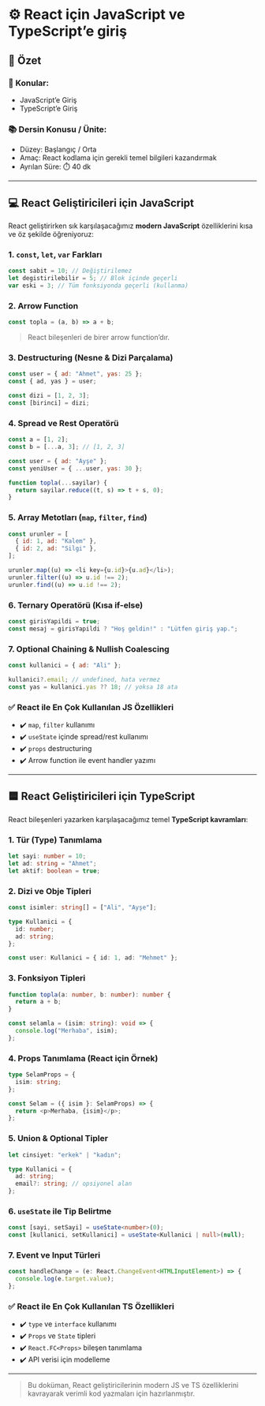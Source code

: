# ⚙️ React için JavaScript ve TypeScript’e giriş

## 📌 Özet

### 🎯 Konular:

- JavaScript’e Giriş
- TypeScript’e Giriş

### 📚 Dersin Konusu / Ünite:

- Düzey: Başlangıç / Orta
- Amaç: React kodlama için gerekli temel bilgileri kazandırmak
- Ayrılan Süre: ⏱️ 40 dk

---

## 💻 React Geliştiricileri için JavaScript

React geliştirirken sık karşılaşacağımız **modern JavaScript** özelliklerini kısa ve öz şekilde öğreniyoruz:

### 1. `const`, `let`, `var` Farkları

```js
const sabit = 10; // Değiştirilemez
let degistirilebilir = 5; // Blok içinde geçerli
var eski = 3; // Tüm fonksiyonda geçerli (kullanma)
```

### 2. Arrow Function

```js
const topla = (a, b) => a + b;
```

> React bileşenleri de birer arrow function’dır.

### 3. Destructuring (Nesne & Dizi Parçalama)

```js
const user = { ad: "Ahmet", yas: 25 };
const { ad, yas } = user;

const dizi = [1, 2, 3];
const [birinci] = dizi;
```

### 4. Spread ve Rest Operatörü

```js
const a = [1, 2];
const b = [...a, 3]; // [1, 2, 3]

const user = { ad: "Ayşe" };
const yeniUser = { ...user, yas: 30 };

function topla(...sayilar) {
  return sayilar.reduce((t, s) => t + s, 0);
}
```

### 5. Array Metotları (`map`, `filter`, `find`)

```js
const urunler = [
  { id: 1, ad: "Kalem" },
  { id: 2, ad: "Silgi" },
];

urunler.map((u) => <li key={u.id}>{u.ad}</li>);
urunler.filter((u) => u.id !== 2);
urunler.find((u) => u.id !== 2);
```

### 6. Ternary Operatörü (Kısa if-else)

```js
const girisYapildi = true;
const mesaj = girisYapildi ? "Hoş geldin!" : "Lütfen giriş yap.";
```

### 7. Optional Chaining & Nullish Coalescing

```js
const kullanici = { ad: "Ali" };

kullanici?.email; // undefined, hata vermez
const yas = kullanici.yas ?? 18; // yoksa 18 ata
```

### ✅ React ile En Çok Kullanılan JS Özellikleri

- ✔️ `map`, `filter` kullanımı
- ✔️ `useState` içinde spread/rest kullanımı
- ✔️ `props` destructuring
- ✔️ Arrow function ile event handler yazımı

---

## 🟦 React Geliştiricileri için TypeScript

React bileşenleri yazarken karşılaşacağımız temel **TypeScript kavramları**:

### 1. Tür (Type) Tanımlama

```ts
let sayi: number = 10;
let ad: string = "Ahmet";
let aktif: boolean = true;
```

### 2. Dizi ve Obje Tipleri

```ts
const isimler: string[] = ["Ali", "Ayşe"];

type Kullanici = {
  id: number;
  ad: string;
};

const user: Kullanici = { id: 1, ad: "Mehmet" };
```

### 3. Fonksiyon Tipleri

```ts
function topla(a: number, b: number): number {
  return a + b;
}

const selamla = (isim: string): void => {
  console.log("Merhaba", isim);
};
```

### 4. Props Tanımlama (React için Örnek)

```ts
type SelamProps = {
  isim: string;
};

const Selam = ({ isim }: SelamProps) => {
  return <p>Merhaba, {isim}</p>;
};
```

### 5. Union & Optional Tipler

```ts
let cinsiyet: "erkek" | "kadın";

type Kullanici = {
  ad: string;
  email?: string; // opsiyonel alan
};
```

### 6. `useState` ile Tip Belirtme

```ts
const [sayi, setSayi] = useState<number>(0);
const [kullanici, setKullanici] = useState<Kullanici | null>(null);
```

### 7. Event ve Input Türleri

```ts
const handleChange = (e: React.ChangeEvent<HTMLInputElement>) => {
  console.log(e.target.value);
};
```

### ✅ React ile En Çok Kullanılan TS Özellikleri

- ✔️ `type` ve `interface` kullanımı
- ✔️ `Props` ve `State` tipleri
- ✔️ `React.FC<Props>` bileşen tanımlama
- ✔️ API verisi için modelleme

---

> Bu doküman, React geliştiricilerinin modern JS ve TS özelliklerini kavrayarak verimli kod yazmaları için hazırlanmıştır.
